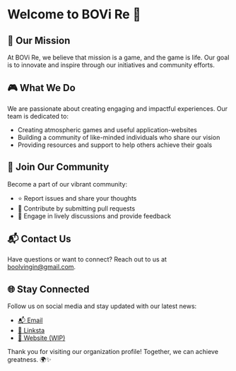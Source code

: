 # Welcome to BOVi Re 🚀

## 🌟 Our Mission
At BOVi Re, we believe that mission is a game, and the game is life. Our goal is to innovate and inspire through our initiatives and community efforts.

## 🎮 What We Do
We are passionate about creating engaging and impactful experiences. Our team is dedicated to:
- Creating atmospheric games and useful application-websites
- Building a community of like-minded individuals who share our vision
- Providing resources and support to help others achieve their goals

## 🤝 Join Our Community
Become a part of our vibrant community:
- ⭐ Report issues and share your thoughts
- 🔧 Contribute by submitting pull requests
- 💬 Engage in lively discussions and provide feedback

## 📬 Contact Us
Have questions or want to connect? Reach out to us at [boolvingin@gmail.com](mailto:boolvingin@gmail.com).

## 🌐 Stay Connected
Follow us on social media and stay updated with our latest news:
- [📬 Email](mailto:boolvingin@gmail.com)
- [🔗 Linksta](https://linksta.cc/@BOVi_Re)
- [🚧 Website (WIP)](https://www.youtube.com/watch?v=dQw4w9WgXcQ)

Thank you for visiting our organization profile! Together, we can achieve greatness. 🌍✨

